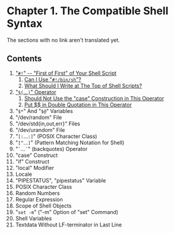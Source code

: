 # Chapter 1. The Compatible Shell Syntax

The sections with no link aren't translated yet.

## Contents

1. ["`#!`" -- "First of First" of Your Shell Script](-2321_shebang.md#----first-of-first-of-your-shell-script)
   1. [Can I Use "`#!/bin/sh`"?](-2321_shebang.md#can-i-use-binsh)
   1. [What Should I Write at The Top of Shell Scripts?](-2321_shebang.md#what-should-i-write-at-the-top-of-shell-scripts)
1. ["`$(`...`)`" Operator](-2428_dollar_parenthes.md#-operator)
   1. [Should Not Use the "case" Construction in This Operator](-2428_dollar_parenthes.md#should-not-use-the-case-construction-in-this-operator)
   1. [Put $$ in Double Quotation in This Operator](-2428_dollar_parenthes.md#put--in-double-quotation-in-this-operator)
1. "`$*`" And "`$@`" Variables
1. "/dev/random" File
1. "/dev/std{in,out,err}" Files
1. "/dev/urandom" File
1. "`[:`...`:]`" (POSIX Character Class)
1. "`[^`...`]`" (Pattern Matching Notation for Shell)
1. "`` ` ``...`` ` ``" (backquotes) Operator
1. "case" Construct
1. "if" Construct
1. "local" Modifier
1. Locale
1. "PIPESTATUS", "pipestatus" Variable
1. POSIX Character Class
1. Random Numbers
1. Regular Expression
1. Scope of Shell Objects
1. "`set -m`" ("-m" Option of "set" Command)
1. Shell Variables
1. Textdata Without LF-terminator in Last Line
